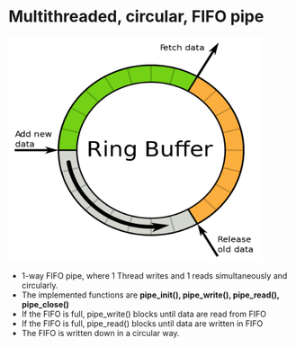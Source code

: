 # Multithreaded, circular, FIFO pipe

<p align="left">
  <img src="../../../imgs/ring_buffer.png" alt="???" width="450" height="400"/>
</p>

* 1-way FIFO pipe, where 1 Thread writes and 1 reads simultaneously and circularly.
* The implemented functions are **pipe_init(), pipe_write(), pipe_read(), pipe_close()**
* If the FIFO is full, pipe\_write() blocks until data are read from FIFO
* If the FIFO is full, pipe\_read() blocks until data are written in FIFO
* The FIFO is written down in a circular way.
